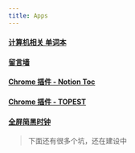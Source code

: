 ```yaml
---
title: Apps
---
```


#### [计算机相关 单词本](/cs_english)
#### [留言墙](/comment/)
#### [Chrome 插件 - Notion Toc](https://github.com/scarsu/Notion-Chrome-Toc-Extension)
#### [Chrome 插件 - TOPEST](https://github.com/scarsu/Topest-Chrome-Extension)
#### <a href="/asset/clock.html" target="_blank">全屏简黑时钟</a>

> 下面还有很多个坑，还在建设中

<!-- - Chrome 插件：书签同步助手(使用gist 拉取数据/上传数据/监控书签更改自动上传)
- 浏览器书签生成器(将网址信息+链接数据，转换为浏览器可导入的html书签文件)
- 访问数据
- 随机手机壁纸
- 在线图片转换工具
- 番茄钟
- 随机一句芬芳 -->

<!-- #### 7.愿望清单 -->
<!-- ```js
//有想的请联系我邮箱  scarsu001@gmail.com
``` -->